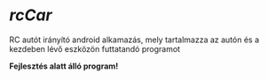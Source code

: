 *rcCar*
=====

RC autót irányító android alkamazás, mely tartalmazza az autón és a kezdeben lévő eszközön futtatandó programot

**Fejlesztés alatt álló program!**
